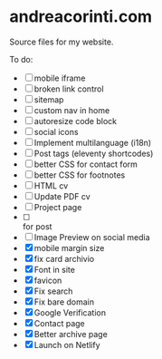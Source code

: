 # andreacorinti.com

Source files for my website.

To do:

- [ ] mobile iframe
- [ ] broken link control
- [ ] sitemap
- [ ] custom nav in home
- [ ] autoresize code block
- [ ] social icons
- [ ] Implement multilanguage (i18n)
- [ ] Post tags (eleventy shortcodes)
- [ ] better CSS for contact form
- [ ] better CSS for footnotes
- [ ] HTML cv
- [ ] Update PDF cv
- [ ] Project page
- [ ] <div lang="it-IT" xml:lang="it-IT"> for post
- [ ] Image Preview on social media
- [x] mobile margin size
- [x] fix card archivio
- [x] Font in site
- [x] favicon
- [x] Fix search
- [x] Fix bare domain
- [x] Google Verification
- [x] Contact page
- [x] Better archive page
- [x] Launch on Netlify
